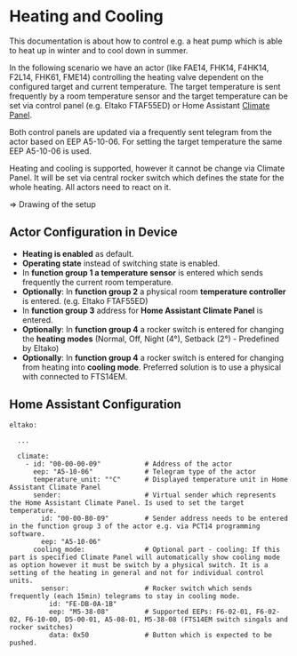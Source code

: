 # Heating and Cooling

This documentation is about how to control e.g. a heat pump which is able to heat up in winter and to cool down in summer.

In the following scenario we have an actor (like FAE14, FHK14, F4HK14, F2L14, FHK61, FME14) controlling the heating valve dependent on the configured target and current temperature. The target temperature is sent frequently by a room temperature sensor and the target temperature can be set via control panel (e.g. Eltako FTAF55ED) or Home Assistant [Climate Panel](https://developers.home-assistant.io/docs/core/entity/climate).

Both control panels are updated via a frequently sent telegram from the actor based on EEP A5-10-06. For setting the target temperature the same EEP A5-10-06 is used.

Heating and cooling is supported, however it cannot be change via Climate Panel. It will be set via central rocker switch which defines the state for the whole heating. All actors need to react on it.

=> Drawing of the setup

## Actor Configuration in Device 

* **Heating is enabled** as default.
* **Operating state** instead of switching state is enabled.
* In **function group 1 a temperature sensor** is entered which sends frequently the current room temperature.
* **Optionally**: In **function group 2** a physical room **temperature controller** is entered. (e.g. Eltako FTAF55ED)
* In **function group 3** address for **Home Assistant Climate Panel** is entered.
* **Optionally**: In **function group 4** a rocker switch is entered for changing the **heating modes** (Normal, Off, Night (4°), Setback (2°) - Predefined by Eltako)
* **Optionally**: In **function group 4** a rocker switch is entered for changing from heating into **cooling mode**. Preferred solution is to use a physical with connected to FTS14EM. 

## Home Assistant Configuration

```
eltako:
  
  ...

  climate:
    - id: "00-00-00-09"           # Address of the actor
      eep: "A5-10-06"             # Telegram type of the actor
      temperature_unit: "°C"      # Displayed temperature unit in Home Assistant Climate Panel
      sender:                     # Virtual sender which represents the Home Assistant Climate Panel. Is used to set the target temperature.
        id: "00-00-B0-09"         # Sender address needs to be entered in the function group 3 of the actor e.g. via PCT14 programming software.
        eep: "A5-10-06"
      cooling_mode:               # Optional part - cooling: If this part is specified Climate Panel will automatically show cooling mode as option however it must be switch by a physical switch. It is a setting of the heating in general and not for individual control units.
        sensor:                   # Rocker switch which sends frequently (each 15min) telegrams to stay in cooling mode.
          id: "FE-DB-0A-1B"
          eep: "M5-38-08"         # Supported EEPs: F6-02-01, F6-02-02, F6-10-00, D5-00-01, A5-08-01, M5-38-08 (FTS14EM switch singals and rocker switches)
          data: 0x50              # Button which is expected to be pushed.
```

